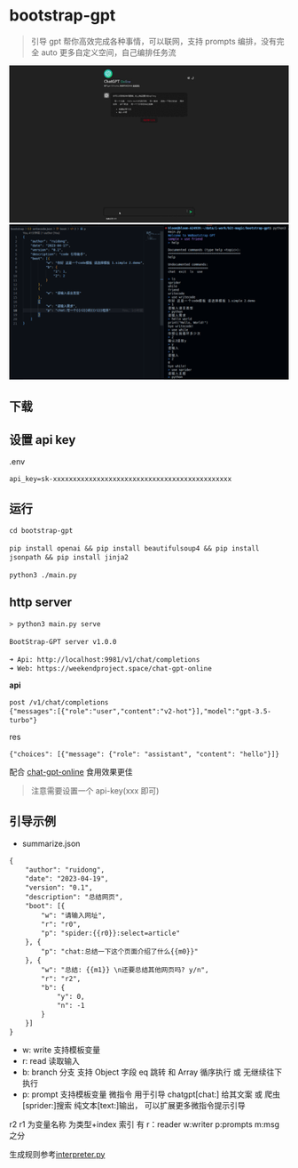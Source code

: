 # bootstrap-gpt

> 引导 gpt 帮你高效完成各种事情，可以联网，支持 prompts 编排，没有完全 auto 更多自定义空间，自己编排任务流

![bootstrap-gpt](./doc/gpt-online-demo.gif)
![bootstrap-gpt](./doc/screen_cn.png)

## 下载

## 设置 api key

.env

```
api_key=sk-xxxxxxxxxxxxxxxxxxxxxxxxxxxxxxxxxxxxxxxxxxxxx
```

## 运行

```
cd bootstrap-gpt

pip install openai && pip install beautifulsoup4 && pip install jsonpath && pip install jinja2

python3 ./main.py
```

## http server

```
> python3 main.py serve

BootStrap-GPT server v1.0.0

➜ Api: http://localhost:9981/v1/chat/completions
➜ Web: https://weekendproject.space/chat-gpt-online
```

**api**

```
post /v1/chat/completions
{"messages":[{"role":"user","content":"v2-hot"}],"model":"gpt-3.5-turbo"}
```

res

```
{"choices": [{"message": {"role": "assistant", "content": "hello"}]}
```

配合 [chat-gpt-online](https://weekendproject.space/chat-gpt-online.html) 食用效果更佳

> 注意需要设置一个 api-key(xxx 即可)

## 引导示例

- summarize.json

```
{
    "author": "ruidong",
    "date": "2023-04-19",
    "version": "0.1",
    "description": "总结网页",
    "boot": [{
        "w": "请输入网址",
        "r": "r0",
        "p": "spider:{{r0}}:select=article"
    }, {
        "p": "chat:总结一下这个页面介绍了什么{{m0}}"
    }, {
        "w": "总结: {{m1}} \n还要总结其他网页吗? y/n",
        "r": "r2",
        "b": {
            "y": 0,
            "n": -1
        }
    }]
}
```

- w: write 支持模板变量
- r: read 读取输入
- b: branch 分支 支持 Object 字段 eq 跳转 和 Array 循序执行 或 无继续往下执行
- p: prompt 支持模板变量 微指令 用于引导 chatgpt[chat:] 给其文案 或 爬虫[sprider:]搜索 纯文本[text:]输出， 可以扩展更多微指令提示引导

r2 r1 为变量名称 为类型+index 索引 有 r：reader w:writer p:prompts m:msg 之分

生成规则参考[interpreter.py](./interpreter.py)
